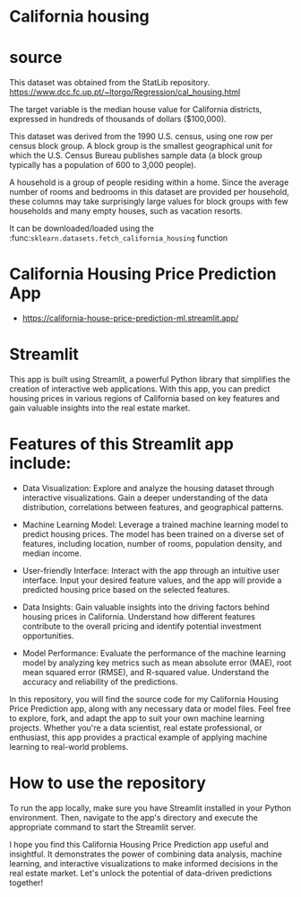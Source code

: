 # California housing


# source

This dataset was obtained from the StatLib repository.
https://www.dcc.fc.up.pt/~ltorgo/Regression/cal_housing.html

The target variable is the median house value for California districts,
expressed in hundreds of thousands of dollars ($100,000).

This dataset was derived from the 1990 U.S. census, using one row per census
block group. A block group is the smallest geographical unit for which the U.S.
Census Bureau publishes sample data (a block group typically has a population
of 600 to 3,000 people).

A household is a group of people residing within a home. Since the average
number of rooms and bedrooms in this dataset are provided per household, these
columns may take surprisingly large values for block groups with few households
and many empty houses, such as vacation resorts.

It can be downloaded/loaded using the
:func:`sklearn.datasets.fetch_california_housing` function


 
# California Housing Price Prediction App

* https://california-house-price-prediction-ml.streamlit.app/

# Streamlit

This app is built using Streamlit, a powerful Python library that simplifies the creation of interactive web applications. With this app, you can predict housing prices in various regions of California based on key features and gain valuable insights into the real estate market.


# Features of this Streamlit app include:

* Data Visualization: Explore and analyze the housing dataset through interactive visualizations. Gain a deeper understanding of the data distribution, correlations between features, and geographical patterns.

* Machine Learning Model: Leverage a trained machine learning model to predict housing prices. The model has been trained on a diverse set of features, including location, number of rooms, population density, and median income.

* User-friendly Interface: Interact with the app through an intuitive user interface. Input your desired feature values, and the app will provide a predicted housing price based on the selected features.

* Data Insights: Gain valuable insights into the driving factors behind housing prices in California. Understand how different features contribute to the overall pricing and identify potential investment opportunities.

* Model Performance: Evaluate the performance of the machine learning model by analyzing key metrics such as mean absolute error (MAE), root mean squared error (RMSE), and R-squared value. Understand the accuracy and reliability of the predictions.

In this repository, you will find the source code for my California Housing Price Prediction app, along with any necessary data or model files. Feel free to explore, fork, and adapt the app to suit your own machine learning projects. Whether you're a data scientist, real estate professional, or enthusiast, this app provides a practical example of applying machine learning to real-world problems.

# How to use the repository

To run the app locally, make sure you have Streamlit installed in your Python environment. Then, navigate to the app's directory and execute the appropriate command to start the Streamlit server.

I hope you find this California Housing Price Prediction app useful and insightful. It demonstrates the power of combining data analysis, machine learning, and interactive visualizations to make informed decisions in the real estate market. Let's unlock the potential of data-driven predictions together!
